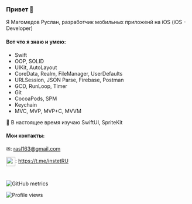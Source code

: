### Привет 👋

Я Магомедов Руслан, разработчик мобильных приложенй на iOS (iOS - Developer)

#### Вот что я знаю и умею:
- Swift
- OOP, SOLID
- UIKit, AutoLayout
- CoreData, Realm, FileManager, UserDefaults
- URLSession, JSON Parse, Firebase, Postman
- GCD, RunLoop, Timer
- Git
- CocoaPods, SPM
- Keychain
- MVC, MVP, MVP+C, MVVM

🌱 В настоящее время изучаю SwiftUI, SpriteKit

#### Мои контакты:


&#9993;: rasl163@gmail.com

<img src="https://user-images.githubusercontent.com/97151324/210815369-1e47baa9-450d-46f2-a1ad-398e42b12766.png" height="25" align="center"/>: https://t.me/instetRU

#
![GitHub metrics](https://metrics.lecoq.io/Instet)  

![Profile views](https://gpvc.arturio.dev/Instet) 
